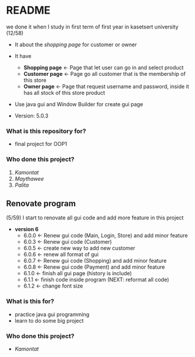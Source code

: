 # README #

we done it when I study in first term of first year in kasetsert university (12/58)
- It about the *shopping page* for customer or owner
- It have 
  - **Shopping page** <- Page that let user can go in and select product
  - **Customer page** <- Page go all customer that is the membership of this store
  - **Owner page**    <- Page that request username and password, inside it has all stock of this store product
- Use java gui and Window Builder for create gui page

- Version: 5.0.3

### What is this repository for? ###

- final project for OOP1

### Who done this project? ###

1. *Kamontat*
2. *Maythawee*
3. *Palita*

## Renovate program ##
(5/59) I start to renovate all gui code and add more feature in this project

- **version 6**
    - 6.0.0 <- Renew gui code (Main, Login, Store) and add minor feature
    - 6.0.3 <- Renew gui code (Customer)
    - 6.0.5 <- create new way to add new customer
    - 6.0.6 <- renew all format of gui
    - 6.0.7 <- Renew gui code (Shopping) and add minor feature
    - 6.0.8 <- Renew gui code (Payment) and add minor feature
    - 6.1.0 <- finish all gui page (history is include)
    - 6.1.1 <- finish code inside program (NEXT: reformat all code)
    - 6.1.2 <- change font size

### What is this for? ###

- practice java gui programming
- learn to do some big project

### Who done this project? ###

- *Kamontat*
